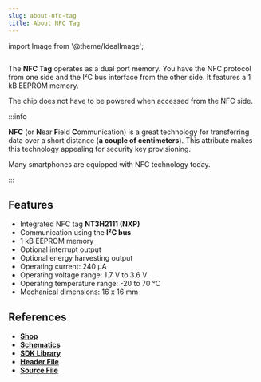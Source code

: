 ```yaml
---
slug: about-nfc-tag
title: About NFC Tag
---
```

import Image from '@theme/IdealImage';

<div class="container">
  <div class="row">
    <div class="col col--4">
      <div><Image img={require('./1-wire-module.png')} /></div>
    </div>
    <div class="col col--6">
      <p>
        The <b>NFC Tag</b> operates as a dual port memory. You have the NFC protocol from one side and the I²C bus interface from the other side. It features a 1 kB EEPROM memory.
      </p>
      <p>
        The chip does not have to be powered when accessed from the NFC side.
      </p>
    </div>
  </div>
</div>

:::info

**NFC** (or **N**ear **F**ield **C**ommunication) is a great technology for transferring data over a short distance (**a couple of centimeters**). This attribute makes this technology appealing for security key provisioning.

Many smartphones are equipped with NFC technology today.

:::

## Features
- Integrated NFC tag **NT3H2111 (NXP)**
- Communication using the **I²C bus**
- 1 kB EEPROM memory
- Optional interrupt output
- Optional energy harvesting output
- Operating current: 240 µA
- Operating voltage range: 1.7 V to 3.6 V
- Operating temperature range: -20 to 70 °C
- Mechanical dimensions: 16 x 16 mm

## References
- [**Shop**](https://shop.hardwario.com/nfc-tag/)
- [**Schematics**](https://github.com/hardwario/bc-hardware/tree/master/out/bc-tag-nfc)
- [**SDK Library**](https://sdk.hardwario.com/group__twr__tag__nfc)
- [**Header File**](https://github.com/hardwario/twr-sdk/blob/master/twr/inc/twr_tag_nfc.h)
- [**Source File**](https://github.com/hardwario/twr-sdk/blob/master/twr/src/twr_tag_nfc.c)
